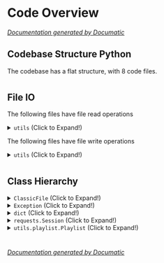 # Code Overview

[_Documentation generated by Documatic_](https://www.documatic.com)

<!---Documatic-section-Codebase Structure Python-start--->
## Codebase Structure Python

The codebase has a flat structure, with 8 code files.

# #
<!---Documatic-section-Codebase Structure Python-end--->

<!---Documatic-section-File IO-start--->
## File IO

<!---Documatic-block-file_io-start--->
The following files have file read operations

<!---Documatic-block-utils-start--->
<details>
	<summary><code>utils</code> (Click to Expand!)</summary>

* utils.config
</details>
<!---Documatic-block-utils-end--->

The following files have file write operations

<!---Documatic-block-utils-start--->
<details>
	<summary><code>utils</code> (Click to Expand!)</summary>

* utils.common
* utils.crawler
* utils.downloader
* utils.ffmpeg
</details>
<!---Documatic-block-utils-end--->
<!---Documatic-block-file_io-end--->

# #
<!---Documatic-section-File IO-end--->

<!---Documatic-section-Class Hierarchy-start--->
## Class Hierarchy

<!---Documatic-block-ClassicFile-start--->
<details>
	<summary><code>ClassicFile</code> (Click to Expand!)</summary>

* utils.playlist.Playlist
</details>
<!---Documatic-block-ClassicFile-end--->

<!---Documatic-block-Exception-start--->
<details>
	<summary><code>Exception</code> (Click to Expand!)</summary>

* utils.ffmpeg.FFmpegNotFoundError
</details>
<!---Documatic-block-Exception-end--->

<!---Documatic-block-dict-start--->
<details>
	<summary><code>dict</code> (Click to Expand!)</summary>

* utils.config.Config
</details>
<!---Documatic-block-dict-end--->

<!---Documatic-block-requests.Session-start--->
<details>
	<summary><code>requests.Session</code> (Click to Expand!)</summary>

* utils.crawler.Crawler
</details>
<!---Documatic-block-requests.Session-end--->

<!---Documatic-block-utils.playlist.Playlist-start--->
<details>
	<summary><code>utils.playlist.Playlist</code> (Click to Expand!)</summary>

* utils.playlist.Dpl
* utils.playlist.M3u
</details>
<!---Documatic-block-utils.playlist.Playlist-end--->

# #
<!---Documatic-section-Class Hierarchy-end--->

[_Documentation generated by Documatic_](https://www.documatic.com)